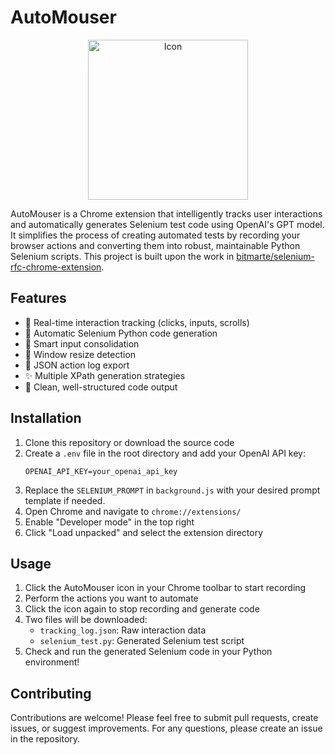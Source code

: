 # AutoMouser

<p align="center">
  <img src="icon.png" alt="Icon" width="256">
</p>

AutoMouser is a Chrome extension that intelligently tracks user interactions and automatically generates Selenium test code using OpenAI's GPT model. It simplifies the process of creating automated tests by recording your browser actions and converting them into robust, maintainable Python Selenium scripts. This project is built upon the work in [bitmarte/selenium-rfc-chrome-extension](https://github.com/bitmarte/selenium-rfc-chrome-extension).

## Features

- 🎯 Real-time interaction tracking (clicks, inputs, scrolls)
- 🤖 Automatic Selenium Python code generation
- 📝 Smart input consolidation
- 🔄 Window resize detection
- 💾 JSON action log export
- ✨ Multiple XPath generation strategies
- 🎨 Clean, well-structured code output

## Installation

1. Clone this repository or download the source code
2. Create a `.env` file in the root directory and add your OpenAI API key:
   ```
   OPENAI_API_KEY=your_openai_api_key
   ```
3. Replace the `SELENIUM_PROMPT` in `background.js` with your desired prompt template if needed.
4. Open Chrome and navigate to `chrome://extensions/`
5. Enable "Developer mode" in the top right
6. Click "Load unpacked" and select the extension directory

## Usage

1. Click the AutoMouser icon in your Chrome toolbar to start recording
2. Perform the actions you want to automate
3. Click the icon again to stop recording and generate code
4. Two files will be downloaded:
   - `tracking_log.json`: Raw interaction data
   - `selenium_test.py`: Generated Selenium test script
5. Check and run the generated Selenium code in your Python environment!

## Contributing

Contributions are welcome! Please feel free to submit pull requests, create issues, or suggest improvements.
For any questions, please create an issue in the repository.
